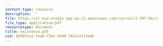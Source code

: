 ```yaml
---
content_type: resource
description: ''
file: https://ol-ocw-studio-app-qa.s3.amazonaws.com/courses/2-997-decision-making-in-large-scale-systems-spring-2004/6d5055a1fea875bede9074a21af13adb_existence.pdf
file_type: application/pdf
resourcetype: Document
title: existence.pdf
uid: 6d5055a1-fea8-75be-de90-74a21af13adb
---
```

